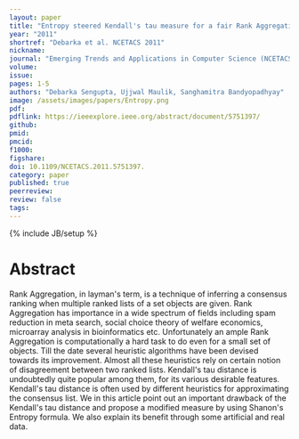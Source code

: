 ```yaml
---
layout: paper
title: "Entropy steered Kendall's tau measure for a fair Rank Aggregation"
year: "2011"
shortref: "Debarka et al. NCETACS 2011"
nickname:
journal: "Emerging Trends and Applications in Computer Science (NCETACS), 2011 2nd National Conference"
volume:
issue:
pages: 1-5
authors: "Debarka Sengupta, Ujjwal Maulik, Sanghamitra Bandyopadhyay"
image: /assets/images/papers/Entropy.png
pdf:
pdflink: https://ieeexplore.ieee.org/abstract/document/5751397/
github:
pmid:
pmcid:
f1000:
figshare:
doi: 10.1109/NCETACS.2011.5751397.
category: paper
published: true
peerreview:
review: false
tags:
---
```

{% include JB/setup %}


# Abstract

Rank Aggregation, in layman's term, is a technique of inferring a consensus ranking when multiple ranked lists of a set objects are given. Rank Aggregation has importance in a wide spectrum of fields including spam reduction in meta search, social choice theory of welfare economics, microarray analysis in bioinformatics etc. Unfortunately an ample Rank Aggregation is computationally a hard task to do even for a small set of objects. Till the date several heuristic algorithms have been devised towards its improvement. Almost all these heuristics rely on certain notion of disagreement between two ranked lists. Kendall's tau distance is undoubtedly quite popular among them, for its various desirable features. Kendall's tau distance is often used by different heuristics for approximating the consensus list. We in this article point out an important drawback of the Kendall's tau distance and propose a modified measure by using Shanon's Entropy formula. We also explain its benefit through some artificial and real data.
